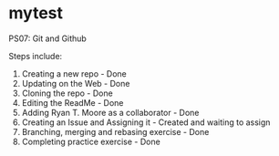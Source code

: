# mytest

PS07: Git and Github  

Steps include:
1. Creating a new repo - Done
2. Updating on the Web - Done
3. Cloning the repo - Done
4. Editing the ReadMe - Done
5. Adding Ryan T. Moore as a collaborator - Done
6. Creating an Issue and Assigning it - Created and waiting to assign
7. Branching, merging and rebasing exercise - Done
8. Completing practice exercise - Done
